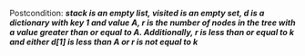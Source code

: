 Postcondition: ***stack is an empty list, visited is an empty set, d is a dictionary with key 1 and value A, r is the number of nodes in the tree with a value greater than or equal to A. Additionally, r is less than or equal to k and either d[1] is less than A or r is not equal to k***
